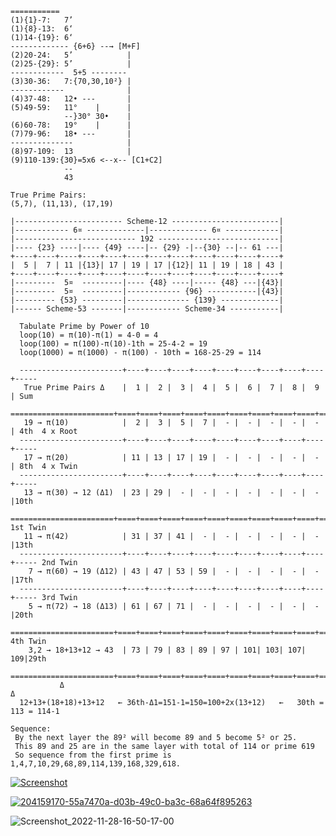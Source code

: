 ```
===========
(1){1}-7:   7’
(1){8}-13:  6‘
(1)14-{19}: 6‘
------------- {6+6} --→ [M+F] 
(2)20-24:   5’            |
(2)25-{29}: 5’            |
------------  5+5 --------
(3)30-36:   7:{70,30,10²} |
------------              |
(4)37-48:   12• ---       |
(5)49-59:   11°    |      |
            --}30° 30•    |
(6)60-78:   19°    |      |
(7)79-96:   18• ---       |
--------------            |
(8)97-109:  13            |
(9)110-139:{30}=5x6 <--x-- [C1+C2]
            --
            43
```

```
True Prime Pairs:
(5,7), (11,13), (17,19)

|------------------------ Scheme-12 ------------------------|
|------------ 6¤ -------------|------------- 6¤ ------------|
|--------------------------- 192 ---------------------------|
|---- {23} ----|---- {49} ----|-- {29} -|--{30} --|-- 61 ---|
+----+----+----+----+----+----+----+----+----+----+----+----+
|  5 |  7 | 11 |{13}| 17 | 19 | 17 |{12}| 11 | 19 | 18 | 43 |
+----+----+----+----+----+----+----+----+----+----+----+----+
|---------  5¤  ---------|---- {48} ----|----- {48} ---|{43}|
|---------  5¤  ---------|------------ {96} -----------|{43}|
|--------- {53} ---------|-------------- {139} -------------|
|------ Scheme-53 -------|------------ Scheme-34 -----------|
```

```
  Tabulate Prime by Power of 10
  loop(10) = π(10)-π(1) = 4-0 = 4
  loop(100) = π(100)-π(10)-1th = 25-4-2 = 19
  loop(1000) = π(1000) - π(100) - 10th = 168-25-29 = 114

  -----------------------+----+----+----+----+----+----+----+----+----+-----
   True Prime Pairs Δ    |  1 |  2 |  3 |  4 |  5 |  6 |  7 |  8 |  9 | Sum 
  =======================+====+====+====+====+====+====+====+====+====+=====
   19 → π(10)            |  2 |  3 |  5 |  7 |  - |  - |  - |  - |  - | 4th  4 x Root
  -----------------------+----+----+----+----+----+----+----+----+----+-----
   17 → π(20)            | 11 | 13 | 17 | 19 |  - |  - |  - |  - |  - | 8th  4 x Twin
  -----------------------+----+----+----+----+----+----+----+----+----+-----
   13 → π(30) → 12 (Δ1)  | 23 | 29 |  - |  - |  - |  - |  - |  - |  - |10th
  =======================+====+====+====+====+====+====+====+====+====+===== 1st Twin
   11 → π(42)            | 31 | 37 | 41 |  - |  - |  - |  - |  - |  - |13th
  -----------------------+----+----+----+----+----+----+----+----+----+----- 2nd Twin
    7 → π(60) → 19 (Δ12) | 43 | 47 | 53 | 59 |  - |  - |  - |  - |  - |17th
  -----------------------+----+----+----+----+----+----+----+----+----+----- 3rd Twin
    5 → π(72) → 18 (Δ13) | 61 | 67 | 71 |  - |  - |  - |  - |  - |  - |20th
  =======================+====+====+====+====+====+====+====+====+====+===== 4th Twin
    3,2 → 18+13+12 → 43  | 73 | 79 | 83 | 89 | 97 | 101| 103| 107| 109|29th 
  =======================+====+====+====+====+====+====+====+====+====+=====
           Δ                                                            Δ
  12+13+(18+18)+13+12   ← 36th-Δ1=151-1=150=100+2x(13+12)   ←   30th = 113 = 114-1

Sequence:
 By the next layer the 89² will become 89 and 5 become 5² or 25.
 This 89 and 25 are in the same layer with total of 114 or prime 619
 So sequence from the first prime is 1,4,7,10,29,68,89,114,139,168,329,618.
```

[![Screenshot](https://user-images.githubusercontent.com/8466209/204251093-ade3969a-ecc5-4f78-9a19-e13439e78e31.png)](https://gist.github.com/eq19/0ce5848f7ad62dc46dedfaa430069857#file-grammar-md)

[![204159170-55a7470a-d03b-49c0-ba3c-68a64f895263](https://user-images.githubusercontent.com/8466209/204254729-71d84d54-b908-4b55-82c2-388cfbd7233c.png)
](https://gist.github.com/eq19/b541275ab7deda356feef32d600e44d8#file-runner-md)

![Screenshot_2022-11-28-16-50-17-00](https://user-images.githubusercontent.com/8466209/204253954-e7dfe758-64a8-442e-8989-67343c9d18ed.png)
